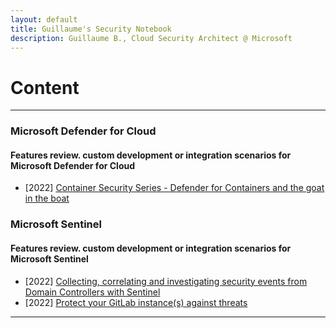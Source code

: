```yaml
---
layout: default
title: Guillaume's Security Notebook
description: Guillaume B., Cloud Security Architect @ Microsoft
---
```


# Content
___

### Microsoft Defender for Cloud
#### Features review. custom development or integration scenarios for Microsoft Defender for Cloud

- \[2022\] [Container Security Series - Defender for Containers and the goat in the boat](defender-containers.md)

### Microsoft Sentinel
#### Features review. custom development or integration scenarios for Microsoft Sentinel

- \[2022\] [Collecting, correlating and investigating security events from Domain Controllers with Sentinel](sentinel-AD.md) 
- \[2022\] [Protect your GitLab instance(s) against threats](sentinel-gitlab.md)

___
